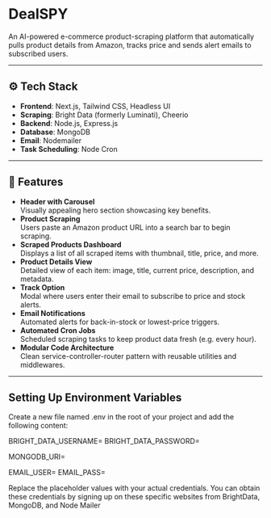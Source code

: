 # DealSPY

An AI-powered e-commerce product-scraping platform that automatically pulls product details from Amazon, tracks price and sends alert emails to subscribed users.

---

## ⚙️ Tech Stack

- **Frontend**: Next.js, Tailwind CSS, Headless UI  
- **Scraping**: Bright Data (formerly Luminati), Cheerio  
- **Backend**: Node.js, Express.js  
- **Database**: MongoDB  
- **Email**: Nodemailer  
- **Task Scheduling**: Node Cron

---

## 🔋 Features

- **Header with Carousel**  
  Visually appealing hero section showcasing key benefits.  
- **Product Scraping**  
  Users paste an Amazon product URL into a search bar to begin scraping.  
- **Scraped Products Dashboard**  
  Displays a list of all scraped items with thumbnail, title, price, and more.  
- **Product Details View**  
  Detailed view of each item: image, title, current price, description, and metadata.  
- **Track Option**  
  Modal where users enter their email to subscribe to price and stock alerts.  
- **Email Notifications**  
  Automated alerts for back-in-stock or lowest-price triggers.  
- **Automated Cron Jobs**  
  Scheduled scraping tasks to keep product data fresh (e.g. every hour).  
- **Modular Code Architecture**  
  Clean service-controller-router pattern with reusable utilities and middlewares.

---

##  Setting Up Environment Variables

Create a new file named .env in the root of your project and add the following content:

BRIGHT_DATA_USERNAME=
BRIGHT_DATA_PASSWORD=

MONGODB_URI=

EMAIL_USER=
EMAIL_PASS=

Replace the placeholder values with your actual credentials. You can obtain these credentials by signing up on these specific websites from BrightData, MongoDB, and Node Mailer
